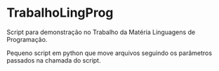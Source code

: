 # TrabalhoLingProg
Script para demonstração no Trabalho da Matéria Linguagens de Programação.

Pequeno script em python que move arquivos seguindo os parâmetros passados na chamada do script.
